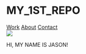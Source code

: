 # MY_1ST_REPO


<!DOCTYPE html>
<html>
  <Head>
    <link href="css/index.css" rel="stylesheet" type="text/css">
    </head> 
  <body>
   <div class="topnav">
   <a class="active" href="WORK">Work</a>
   <a href= "About Me"> About</a>
   <a href= "Contact">Contact</a> 
   </div>
  </body> 
  
  <section class="wrapper"> 
    <div class="left"> 
      <img src="https://media-exp1.licdn.com/dms/image/C5603AQE6TUly2qTdUA/profile-displayphoto-shrink_200_200/0/1613490736696?e=1621468800&v=beta&t=Ur4HaEkvLXENxB-Q5_KWwuAiahe-Eco70oqaF0zZ5fU">
      <p> HI, MY NAME IS JASON! </p> 
    </div> 
    
    